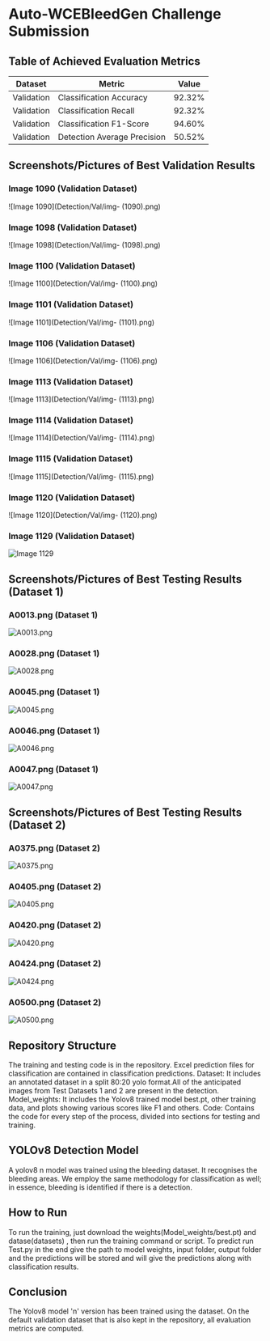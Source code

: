 # Auto-WCEBleedGen Challenge Submission

## Table of Achieved Evaluation Metrics

| Dataset    | Metric                                  | Value            |
| ---------- | --------------------------------------- | ---------------- |
| Validation | Classification Accuracy                 | 92.32%           |
| Validation | Classification Recall                   | 92.32%           |
| Validation | Classification F1-Score                 | 94.60%           |
| Validation | Detection Average Precision             | 50.52%           |

## Screenshots/Pictures of Best Validation Results

### Image 1090 (Validation Dataset)

![Image 1090](Detection/Val/img- (1090).png)

### Image 1098 (Validation Dataset)

![Image 1098](Detection/Val/img- (1098).png)

### Image 1100 (Validation Dataset)

![Image 1100](Detection/Val/img- (1100).png)

### Image 1101 (Validation Dataset)

![Image 1101](Detection/Val/img- (1101).png)

### Image 1106 (Validation Dataset)

![Image 1106](Detection/Val/img- (1106).png)

### Image 1113 (Validation Dataset)

![Image 1113](Detection/Val/img- (1113).png)

### Image 1114 (Validation Dataset)

![Image 1114](Detection/Val/img- (1114).png)

### Image 1115 (Validation Dataset)

![Image 1115](Detection/Val/img- (1115).png)

### Image 1120 (Validation Dataset)

![Image 1120](Detection/Val/img- (1120).png)

### Image 1129 (Validation Dataset)

![Image 1129](Detection/Val/img-/(1129).png)


## Screenshots/Pictures of Best Testing Results (Dataset 1)

### A0013.png (Dataset 1)

![A0013.png](Detection/Test_1/A0013.png)

### A0028.png (Dataset 1)

![A0028.png](Detection/Test_1/A0028.png)

### A0045.png (Dataset 1)

![A0045.png](Detection/Test_1/A0045.png)

### A0046.png (Dataset 1)

![A0046.png](Detection/Test_1/A0046.png)

### A0047.png (Dataset 1)

![A0047.png](Detection/Test_1/A0047.png)

<!-- Repeat the pattern for images 3-5 (Dataset 1) -->

## Screenshots/Pictures of Best Testing Results (Dataset 2)

### A0375.png (Dataset 2)

![A0375.png](Detection/Test_2/A0375.png)

### A0405.png (Dataset 2)

![A0405.png](Detection/Test_2/A0405.png)

### A0420.png (Dataset 2)

![A0420.png](Detection/Test_2/A0420.png)

### A0424.png (Dataset 2)

![A0424.png](Detection/Test_2/A0424.png)

### A0500.png (Dataset 2)

![A0500.png](Detection/Test_2/A0500.png)

## Repository Structure

The training and testing code is in the repository. Excel prediction files for classification are contained in classification predictions.
Dataset: It includes an annotated dataset in a split 80:20 yolo format.All of the anticipated images from Test Datasets 1 and 2 are present in the detection.
Model_weights: It includes the Yolov8 trained model best.pt, other training data, and plots showing various scores like F1 and others.
Code: Contains the code for every step of the process, divided into sections for testing and training.

## YOLOv8 Detection Model

A yolov8 n model was trained using the bleeding dataset. It recognises the bleeding areas. We employ the same methodology for classification as well; in essence, bleeding is identified if there is a detection.

## How to Run

To run the training, just download the weights(Model_weights/best.pt) and datase(datasets) , then run the training command or script.
To predict run Test.py in the end give the path to model weights, input folder, output folder and the predictions will be stored and will give the predictions along with classification results.

## Conclusion

The Yolov8 model 'n' version has been trained using the dataset. On the default validation dataset that is also kept in the repository, all evaluation metrics are computed.
